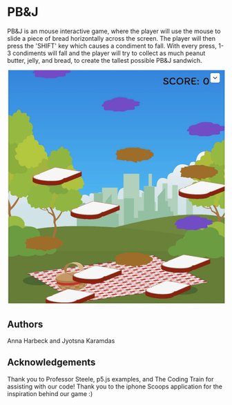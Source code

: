 # PB&J 

PB&J is an mouse interactive game, where the player will use the mouse to slide a piece of bread horizontally across the screen. The player will then press the 'SHIFT' key which causes a condiment to fall. With every press, 1-3 condiments will fall and the player will try to collect as much peanut butter, jelly, and bread, to create the tallest possible PB&J sandwich.

![Screen Shot 2020-11-02 at 10.41.52 PM.png](https://github.com/JyotsnaKaramdas/PB-J-Interactive-Project/blob/main/images/Screen%20Shot%202020-11-02%20at%2010.41.52%20PM.png?raw=true) 


## Authors

Anna Harbeck and Jyotsna Karamdas

## Acknowledgements

Thank you to Professor Steele, p5.js examples, and The Coding Train for assisting with our code! Thank you to the iphone Scoops application for the inspiration behind our game :)


